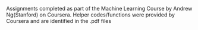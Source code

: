 Assignments completed as part of the Machine Learning Course by Andrew Ng(Stanford) on 
Coursera. Helper codes/functions were provided by Coursera and are identified in the 
.pdf files